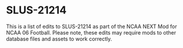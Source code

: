 # SLUS-21214
This is a list of edits to SLUS-21214 as part of the NCAA NEXT Mod for NCAA 06 Football. Please note, these edits may require mods to other database files and assets to work correctly.

